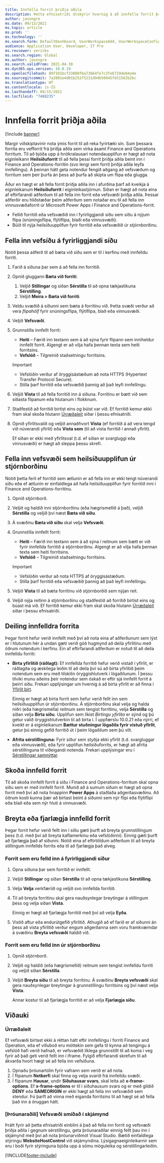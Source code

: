 ```yaml
---
title: Innfella forrit þriðja aðila
description: Þetta efnisatriði útskýrir hvernig á að innfella forrit þriðja aðila til að auka virkni vörunnar.
author: jasongre
ms.date: 09/13/2021
ms.topic: article
ms.prod: ''
ms.technology: ''
ms.search.form: DefaultDashboard, UserWorkspaceAdd, UserWorkspaceConfigureWebsite
audience: Application User, Developer, IT Pro
ms.reviewer: sericks
ms.search.region: Global
ms.author: jasongre
ms.search.validFrom: 2021-04-30
ms.dyn365.ops.version: 10.0.19
ms.openlocfilehash: 89f101bcf33080f6a73664fe7c3fe6719de04a4e
ms.sourcegitcommit: 7a2001e4d01b252f5231d94b50945fd31562b2bc
ms.translationtype: HT
ms.contentlocale: is-IS
ms.lasthandoff: 09/15/2021
ms.locfileid: "7488235"
---
```

# <a name="embed-third-party-apps"></a>Innfella forrit þriðja aðila

[!include [banner](../includes/banner.md)]

Margir viðskiptavinir nota ýmis forrit til að reka fyrirtæki sín. Sum þessara forrita eru vefforrit frá þriðja aðila sem virka ásamt Finance and Operations forritum. Til að bjóða upp á hnökralausari notendaupplifun er hægt að nota eiginleikann **Heilsíðuforrit** til að fella þessi forrit þriðja aðila beint inn í Finance and Operations-forritin (svo lengi sem forrit þriðja aðila leyfa innfellingu). Á þennan hátt geta notendur fengið aðgang að vefsvæðum og forritum sem þeir þurfa án þess að þurfa að skipta um flipa eða glugga.

Áður en hægt er að fella forrit þriðja aðila inn í afurðina þarf að kveikja á eiginleikanum **Heilsíðuforrit** í eiginleikastjórnun. Síðan er hægt að nota eina af eftirfarandi aðferðum til að fella inn forrit eða vefsvæði þriðja aðila. Þessar aðferðir eru hliðstæðar þeim aðferðum sem notaðar eru til að fella inn vinnusvæðaforrit úr Microsoft Power Apps í Finance and Operations-forrit.

- Fellið forritið eða vefsvæðið inn í fyrirliggjandi síðu sem síðu á nýjum flipa (snúningsflipa, flýtiflipa, blaði eða vinnusvæði).
- Búið til nýja heilsíðuupplifun fyrir forritið eða vefsvæðið úr stjórnborðinu.

## <a name="embed-a-website-on-an-existing-page"></a>Fella inn vefsíðu á fyrirliggjandi síðu

Notið þessa aðferð til að bæta við síðu sem er til í kerfinu með innfelldu forriti.

1. Farið á síðuna þar sem á að fella inn forritið.
2. Opnið gluggann **Bæta við forriti**:

    1. Veljið **Stillingar** og síðan **Sérstilla** til að opna tækjastikuna **Sérstilling**.
    2. Veljið **Meira \> Bæta við forriti**.

3. Veldu svæðið á síðunni sem bæta á forritinu við. Þetta svæði verður að vera *flipahólf* fyrir snúningsflipa, flýtiflipa, blað eða vinnusvæði.
4. Veljið **Vefsvæði**.
5. Grunnstilla innfellt forrit:

    - **Heiti** – Færið inn textann sem á að sýna fyrir flipann sem inniheldur innfellt forrit. Algengt er að vilja hafa þennan texta sem heiti forritsins.
    - **Vefslóð** – Tilgreinið staðsetningu forritsins.

    > [!IMPORTANT]
    > - Vefslóðin verður af öryggisástæðum að nota HTTPS (Hypertext Transfer Protocol Secure).
    > - Stilla þarf forritið eða vefsvæðið þannig að það leyfi innfellingu.

6. Veljið **Vista** til að fella forritið inn á síðuna. Forritinu er bætt við sem síðasta flipanum eða hlutanum í flokknum.
7. Staðfestið að forritið birtist eins og búist var við. Ef forritið kemur ekki fram skal skoða hlutann [Úrræðaleit](#troubleshooting) síðar í þessu efnisatriði.
8. Opnið yfirlitsvalið og veljið annaðhvort **Vista** (ef forritið á að vera tengd við núverandi yfirlit) eða **Vista sem** (til að vista forritið í annað yfirlit).

    Ef síðan er ekki með yfirlitsval (t.d. ef síðan er svargluggi eða vinnusvæði) er hægt að sleppa þessu skrefi.

## <a name="embed-a-website-as-a-full-page-experience-from-the-dashboard"></a>Fella inn vefsvæði sem heilsíðuupplifun úr stjórnborðinu

Notið þetta ferli ef forritið sem ætlunin er að fella inn er ekki tengt núverandi síðu eða ef ætlunin er einfaldlega að hafa heilsíðuupplifun fyrir forritið inni í Finance and Operations-forritinu.

1. Opnið stjórnborð.
2. Veljið og haldið inni stjórnborðinu (eða hægrismellið á það), veljið **Sérstilla** og veljið því næst **Bæta við síðu**.
3. Á svæðinu **Bæta við síðu** skal velja **Vefsvæði**.
4. Grunnstilla innfellt forrit:

    - **Heiti** – Færið inn textann sem á að sýna í reitnum sem bætt er við fyrir innfellda forritið á stjórnborðinu. Algengt er að vilja hafa þennan texta sem heiti forritsins.
    - **Vefslóð** – Tilgreinið staðsetningu forritsins.

    > [!IMPORTANT]
    > - Vefslóðin verður að nota HTTPS af öryggisástæðum.
    > - Stilla þarf forritið eða vefsvæðið þannig að það leyfi innfellingu.

5. Veljið **Vista** til að bæta forritinu við stjórnborðið sem nýjan reit.
6. Veljið nýja reitinn á stjórnborðinu og staðfestið að forritið birtist eins og búast má við. Ef forritið kemur ekki fram skal skoða hlutann [Úrræðaleit](#troubleshooting) síðar í þessu efnisatriði.

## <a name="sharing-embedded-apps"></a>Deiling innfelldra forrita

Þegar forrit hefur verið innfellt með því að nota eina af aðferðunum sem lýst er í hlutunum hér á undan gæti verið góð hugmynd að deila yfirlitinu með öðrum notendum í kerfinu. Ein af eftirfarandi aðferðum er notuð til að deila innfelldu forriti:

- **Birta yfirlitið (ráðlagt):** Ef innfellda forritið hefur verið vistað í yfirlit, er ráðlagða og æskilega leiðin til að deila því sú að birta yfirlitið þeim notendum sem eru með tilskilin öryggishlutverk í lögaðilunum. Í þessu tilviki munu aðeins þeir notendur sem óskað er eftir sjá innfellt forrit á þeirri síðu. Frekari upplýsingar um hvernig á að birta yfirlit er að finna í [Yfirlit birt](saved-views.md#publishing-views).

    Einnig er hægt að birta forrit sem hefur verið fellt inn sem heilsíðuupplifun úr stjórnborðinu. Á stjórnborðinu skal velja og halda niðri (eða hægrismella) reitnum sem tengist forritinu, velja **Sérstilla** og síðan velja **Birta síðu**. Upplifun sem líkist *Birtingu yfirlita* er sýnd og þú getur valið öryggishlutverkin til að birta í. Í uppfærslu 10.0.21 eða nýrri, ef kveikt er á eiginleikanum **Bættur stuðningur lögaðila fyrir vistuð yfirlit**, getur þú einnig gefið forritið út í þeim lögaðilum sem þú vilt.

- **Afrita sérstillinguna:** Fyrir síður sem styðja ekki yfirlit (t.d. svargluggar eða vinnusvæði), eða fyrir upplifun heilsíðuforrits, er hægt að afrita sérstillinguna til viðeigandi notenda. Frekari upplýsingar eru í [Sérstillingar samnýttar](personalize-user-experience.md#sharing-personalizations).

## <a name="viewing-embedded-apps"></a>Skoða innfelld forrit

Til að skoða innfellt forrit á síðu í Finance and Operations-forritum skal opna síðu sem er með innfellt forrit. Munið að á sumum síðum er hægt að opna forrit með því að nota hnappinn **Power Apps** á staðlaða aðgerðasvæðinu. Að öðrum kosti kunna þær að birtast beint á síðunni sem nýr flipi eða flýtiflipi eða blað eða sem nýr hluti á vinnusvæði.

## <a name="editing-or-removing-embedded-apps"></a>Breyta eða fjarlægja innfelld forrit

Þegar forrit hefur verið fellt inn í síðu gæti þurft að breyta grunnstillingum þess (t.d. með því að breyta kaflamerkinu eða vefslóðinni). Einnig gæti þurft að fjarlægja það af síðunni. Notið eina af eftirtöldum aðferðum til að breyta stillingum innfellds forrits eða til að fjarlægja það alveg.

### <a name="apps-that-are-embedded-on-existing-pages"></a>Forrit sem eru felld inn á fyrirliggjandi síður

1. Opna síðuna þar sem forritið er innfellt.
2. Veljið **Stillingar** og síðan **Sérstilla** til að opna tækjastikuna **Sérstilling**.
3. Velja **Velja** verkfæriið og veljið svo innfellda forritið.
4. Til að breyta forritinu skal gera nauðsynlegar breytingar á stillingum þess og velja síðan **Vista**.

    Einnig er hægt að fjarlægja forritið með því að velja **Eyða**.

5. Vistið aftur eða endurútgefið yfirlitið. Athugið að ef farið er af síðunni án þess að vista yfirlitið verður engum aðgerðanna sem voru framkvæmdar á svæðinu **Breyta vefsvæði** haldið við.

### <a name="apps-that-are-embedded-from-the-dashboard"></a>Forrit sem eru felld inn úr stjórnborðinu

1. Opnið stjórnborð.
2. Veljið og haldið (eða hægrismellið) reitnum sem tengist innfelldu forriti og veljið síðan **Sérstilla**.
3. Veljið **Breyta síðu** til að breyta forritinu. Á svæðinu **Breyta vefsvæði** skal gera nauðsynlegar breytingar á grunnstillingu forritsins og því næst velja **Vista**.

    Annar kostur til að fjarlægja forritið er að velja **Fjarlægja síðu**.

## <a name="appendix"></a>Viðauki

### <a name="troubleshooting"></a>Úrræðaleit

Ef vefsvæði birtast ekki á réttan hátt eftir innfellingu í forriti Finance and Operation, eða ef villuboð eru móttekin sem gefa til kynna að tengingu á vefslóð hafi verið hafnað, er vefsvæðið líklega grunnstillt til að koma í veg fyrir að það geti verið fellt inn í iframe. Fylgið eftirfarandi skrefum til að ákvarða hvort hægt sé að fella inn vefsíðuna.

1. Opnaðu þróunartólin fyrir vafrann sem verið er að nota.
2. Í flipanum **Netkerfi** skal finna og velja svarið frá innfelldu svæði.
3. Í flipanum **Hausar**, undir **Síðuhausar svars**, skal leita að **x-frame-options**. Ef **x-frame-options** er til í síðuhausum svars og er með gildið **DENY** eða **SAMEORIGIN** er ekki hægt að fella inn vefsvæðið sem stendur. Þú þarft að vinna með eiganda forritsins til að hægt sé að fella það inn á öruggan hátt.

### <a name="developer-modeling-a-website-on-a-form"></a>[Þróunaraðili] Vefsvæði smíðað í skjámynd

Þrátt fyrir að þetta efnisatriði einblíni á það að fella inn forrit og vefsvæði þriðja aðila í gegnum sérstillingu, geta þróunaraðilar einnig fellt þau inn í skjámynd með því að nota þróunarviðmót Visual Studio. Bætið einfaldlega stýringu **WebsiteHostControl** við skjámyndina. Lýsigagnaeiginleikarnir sem eru í boði fyrir stýringuna bjóða upp á sömu möguleika og sérstillingarleiðin.

[!INCLUDE[footer-include](../../../includes/footer-banner.md)]
